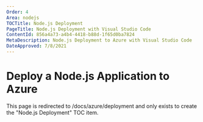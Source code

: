 ```yaml
---
Order: 4
Area: nodejs
TOCTitle: Node.js Deployment
PageTitle: Node.js Deployment with Visual Studio Code
ContentId: 856a4a73-a4b4-4418-b88d-1f65d0ba7824
MetaDescription: Node.js Deployment to Azure with Visual Studio Code
DateApproved: 7/8/2021
---
```

# Deploy a Node.js Application to Azure

This page is redirected to /docs/azure/deployment and only exists to create the "Node.js Deployment" TOC item.